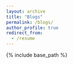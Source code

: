 ```yaml
---
layout: archive
title: "Blogs"
permalink: /blogs/
author_profile: true
redirect_from:
  - /resume
---
```


{% include base_path %}

